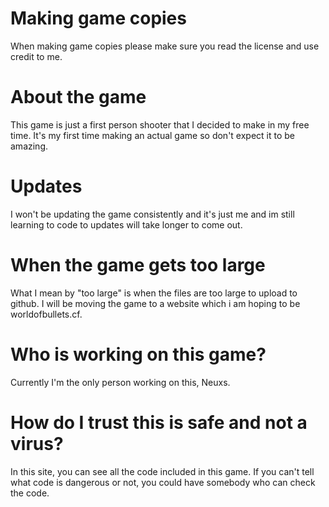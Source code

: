 # Making game copies

When making game copies please make sure you read the license and use credit to me.

# About the game

This game is just a first person shooter that I decided to make in my free time. It's my first time making an actual game so don't expect it to be amazing.

# Updates

I won't be updating the game consistently and it's just me and im still learning to code to updates will take longer to come out.

# When the game gets too large

What I mean by "too large" is when the files are too large to upload to github. I will be moving the game to a website which i am hoping to be worldofbullets.cf.

# Who is working on this game?

Currently I'm the only person working on this, Neuxs.

# How do I trust this is safe and not a virus?

In this site, you can see all the code included in this game. If you can't tell what code is dangerous or not, you could have somebody who can check the code.
